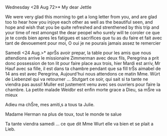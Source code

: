  Wednesday <28 Aug 72>*
My dear Jettle

We were very glad this morning to get a long letter from you, and are glad too to hear how you injoye each other as well as the beautiful seen, and hope and wish that you be quite refreshed and strenthened by this trip and your time of rest amongst the dear peopel who surely will te coroler ce que je te cords bien apres les fatigues et sacrifices que tu as du faire et fait avec tant de devouement pour moi, O oui je ne pourais jamais assez te remercier

Samedi <24 Aug.>* aprŠs avoir prepar‚ la table pour les amis que nous attendions arrive le missionaire Zimmerman avec deux fils, Peregrina a prit donc possession de ton lit pour faire place aux trois, hier Mardi est arriv‚ Mr Hauf avec sa fille, il est dans ta chambre pendant que sa fill trŠs aimabel de 14 ans est avec Peregrina, Aujourd'hui nous attendons ce matin Mme. Würt de Liebenzel qui va retourner … Stutgart ce soir, qui sait si ta tante ne viendra pas aussi! Muller est justement venu avec ses ouvriers pour faire la chambre. La petite malade Weidbr est enfin morte grace a Dieu, sa mŠre va mieux

Adieu ma chŠre, mes amiti‚s a tous
 ta Julie.

Madame Herman na plus de toux, tout le monde te salue

Ta tante viendra samedi … ce que dit Mme Wurt elle va bien et se plait a Lieb.
